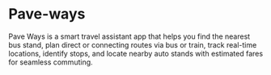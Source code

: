 # Pave-ways
Pave Ways is a smart travel assistant app that helps you find the nearest bus stand, plan direct or connecting routes via bus or train, track real-time locations, identify stops, and locate nearby auto stands with estimated fares for seamless commuting.
